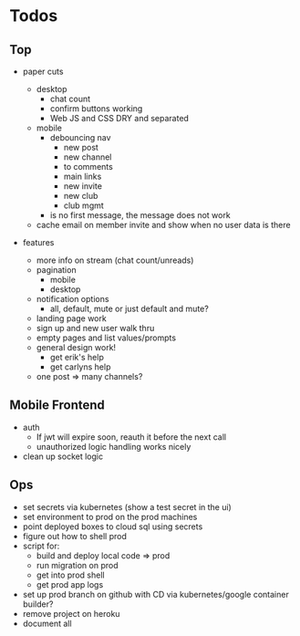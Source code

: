 # Todos

## Top
- paper cuts
  - desktop
    - chat count
    - confirm buttons working
    - Web JS and CSS DRY and separated
  - mobile
    - debouncing nav
      - new post
      - new channel
      - to comments
      - main links
      - new invite
      - new club
      - club mgmt
    - is no first message, the message does not work
  - cache email on member invite and show when no user data is there

- features
  - more info on stream (chat count/unreads)
  - pagination
    - mobile
    - desktop
  - notification options
    - all, default, mute
      or just default and mute?
  - landing page work
  - sign up and new user walk thru
  - empty pages and list values/prompts
  - general design work!
    - get erik's help
    - get carlyns help
  - one post => many channels?

## Mobile Frontend
  - auth
    - If jwt will expire soon, reauth it before the next call
    - unauthorized logic handling works nicely
  - clean up socket logic

## Ops
- set secrets via kubernetes (show a test secret in the ui)
- set environment to prod on the prod machines
- point deployed boxes to cloud sql using secrets
- figure out how to shell prod
- script for:
  - build and deploy local code => prod
  - run migration on prod
  - get into prod shell
  - get prod app logs
- set up prod branch on github with CD via
  kubernetes/google container builder?
- remove project on heroku
- document all
